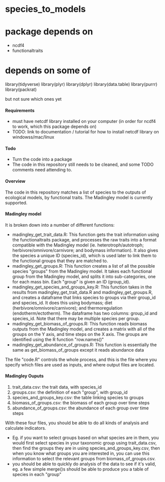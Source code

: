 # species_to_models

# package depends on
- ncdf4
- functionaltraits

# depends on some of
library(tidyverse)
library(plyr)
library(dplyr)
library(data.table)
library(purrr)
library(packrat)

but not sure which ones yet

#### Requirements
- must have netcdf library installed on your computer (in order for ncdf4 to work, which this package depends on)
- TODO: link to documentation / tutorial for how to install netcdf library on windowss/mac/linux

#### Todo
- Turn the code into a package
- The code in this repository still needs to be cleaned, and some TODO comments need attending to.

#### Overview
The code in this repository matches a list of species to the outputs of ecological models, by functional traits. The Madingley
model is currently supported.

#### Madingley model
It is broken down into a number of different functions:
- madingley_get_trait_data.R: This function gets the trait information using the functionaltraits package, and processes the raw traits into a format compatible with the Madingley model (ie. heterotroph/autotroph; herbivore/omnivore/carnivore; and bodymass information). It also gives the species a unique ID (species_id), which is used later to link them to the functional groups that they are matched to.
- madingley_get_groups.R: This function creates a list of all the possible species "groups" from the Madingley model. It takes each functional group from the Madingley model, and splits it into sub-categories, one for each mass bin. Each "group" is given an ID (group_id).
- madingley_get_species_and_groups_key.R: This function takes in the results from madingley_get_trait_data.R and madingley_get_groups.R, and creates a dataframe that links species to groups via their group_id and species_id. It does this using bodymass; diet (herbivore/omnivore/carnivore); and thermoregulation (endotherm/ectotherm). The dataframe has two columns: group_id and species_id. Note that there may be multiple species per group.
- madingley_get_biomass_of_groups.R: This function reads biomass outputs from the Madingley model, and creates a matrix with all of the groups on the Y axis, and time steps on the X axis. The groups are identified using the R function "row.names()"
- madingley_get_abundance_of_groups.R: This function is essentially the same as get_biomass_of_groups except it reads abundance data

The file "code.R" controls the whole process, and this is the file where you specify which files are used as inputs, and where output files are located.

#### Madingley Ouputs
1. trait_data.csv: the trait data, with species_id
2. groups.csv: the definition of each "group", with group_id
3. species_and_groups_key.csv: the table linking species to groups
4. biomass_of_groups.csv: the biomass of each group over time steps
5. abundance_of_groups.csv: the abundance of each group over time steps

With these four files, you should be able to do all kinds of analysis and calculate indicators. 
- Eg. if you want to select groups based on what species are in them, you would first select species in your
  taxonomic group using trait_data.csv, then find the groups they are in using species_and_groups_key.csv,
  then when you know what groups you are interested in, you can use this information to select the relevant
  groups from biomass_of_groups.csv.
- you should be able to quickly do analysis of the data to see if it's valid, eg. a few simple merge()s
  should be able to produce you a table of species in each "group"

